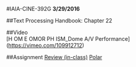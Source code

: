 #IAIA-CINE-392G
**3/29/2016**
  
##Text
Processing Handbook: Chapter 22  

##Video  
[H OM E OMOR PH ISM_Dome A/V Performance]  
(https://vimeo.com/109912712)  

##Assignment
[Review (in-class)](../demo/Review/Review.md)
[Polar](../assignment/A6-Polar.md) 

